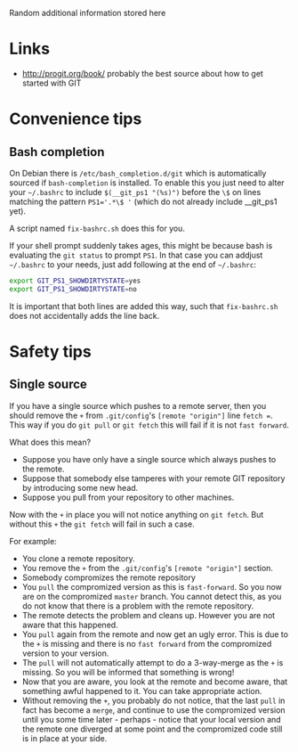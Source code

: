 Random additional information stored here

Links
=====

- http://progit.org/book/ probably the best source about how to get started with GIT


Convenience tips
================

Bash completion
---------------

On Debian there is `/etc/bash_completion.d/git` which is automatically sourced if `bash-completion` is installed.  To enable this you just need to alter your `~/.bashrc` to include `$(__git_ps1 "(%s)")` before the `\$` on lines matching the pattern `PS1='.*\$ '` (which do not already include __git_ps1 yet).

A script named `fix-bashrc.sh` does this for you.

If your shell prompt suddenly takes ages, this might be because bash is evaluating the `git status` to prompt `PS1`.  In that case you can addjust `~/.bashrc` to your needs, just add following at the end of `~/.bashrc`:
```bash
export GIT_PS1_SHOWDIRTYSTATE=yes
export GIT_PS1_SHOWDIRTYSTATE=no
```
It is important that both lines are added this way, such that `fix-bashrc.sh` does not accidentally adds the line back.



Safety tips
===========

Single source
-------------

If you have a single source which pushes to a remote server, then you should remove the `+` from `.git/config`'s `[remote "origin"]` line `fetch =`.  This way if you do `git pull` or `git fetch` this will fail if it is not `fast forward`.

What does this mean?

* Suppose you have only have a single source which always pushes to the remote.
* Suppose that somebody else tamperes with your remote GIT repository by introducing some new head.
* Suppose you pull from your repository to other machines.

Now with the `+` in place you will not notice anything on `git fetch`.  But without this `+` the `git fetch` will fail in such a case.

For example:

* You clone a remote repository.
* You remove the `+` from the `.git/config`'s `[remote "origin"]` section.
* Somebody compromizes the remote repository
* You `pull` the compromized version as this is `fast-forward`.  So you now are on the compromized `master` branch.  You cannot detect this, as you do not know that there is a problem with the remote repository.
* The remote detects the problem and cleans up.  However you are not aware that this happened.
* You `pull` again from the remote and now get an ugly error.  This is due to the `+` is missing and there is no `fast forward` from the compromized version to your version.
* The `pull` will not automatically attempt to do a 3-way-merge as the `+` is missing.  So you will be informed that something is wrong!
* Now that you are aware, you look at the remote and become aware, that something awful happened to it.  You can take appropriate action.
* Without removing the `+`, you probably do not notice, that the last `pull` in fact has become a `merge`, and continue to use the compromized version until you some time later - perhaps - notice that your local version and the remote one diverged at some point and the compromized code still is in place at your side.

